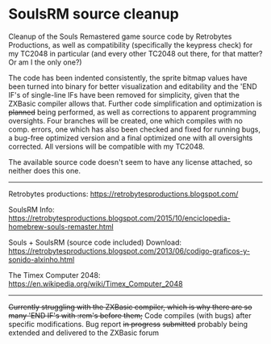 # SoulsRM source cleanup
Cleanup of the Souls Remastered game source code by Retrobytes Productions, as well as compatibility (specifically the keypress check) for my TC2048 in particular (and every other TC2048 out there, for that matter? Or am I the only one?)

The code has been indented consistently, the sprite bitmap values have been turned into binary for better visualization and editability and the 'END IF's of single-line IFs have been removed for simplicity, given that the ZXBasic compiler allows that. Further code simplification and optimization is ~~planned~~ being performed, as well as corrections to apparent programming oversights.
Four branches will be created, one which compiles with no comp. errors, one which has also been checked and fixed for running bugs, a bug-free optimized version and a final optimized one with all oversights corrected. All versions will be compatible with my TC2048.

The available source code doesn't seem to have any license attached, so neither does this one.

------------------------------------------------------------------------------------------------------------------------------------

Retrobytes productions: https://retrobytesproductions.blogspot.com/

SoulsRM Info: https://retrobytesproductions.blogspot.com/2015/10/enciclopedia-homebrew-souls-remaster.html

Souls + SoulsRM (source code included) Download: https://retrobytesproductions.blogspot.com/2013/06/codigo-graficos-y-sonido-alxinho.html

The Timex Computer 2048: https://en.wikipedia.org/wiki/Timex_Computer_2048

--------------------------------------------------------------------------------------------------------------------------------------

~~Currently struggling with the ZXBasic compiler, which is why there are so many 'END IF's with :rem's before them;~~ Code compiles (with bugs) after specific modifications. Bug report ~~in progress~~ ~~submitted~~ probably being extended and delivered to the ZXBasic forum
